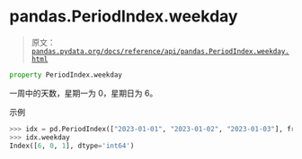 # pandas.PeriodIndex.weekday

> 原文：[`pandas.pydata.org/docs/reference/api/pandas.PeriodIndex.weekday.html`](https://pandas.pydata.org/docs/reference/api/pandas.PeriodIndex.weekday.html)

```py
property PeriodIndex.weekday
```

一周中的天数，星期一为 0，星期日为 6。

示例

```py
>>> idx = pd.PeriodIndex(["2023-01-01", "2023-01-02", "2023-01-03"], freq="D")
>>> idx.weekday
Index([6, 0, 1], dtype='int64') 
```

